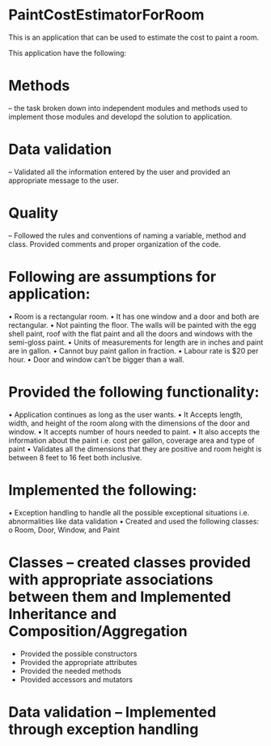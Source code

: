 # PaintCostEstimatorForRoom

This is an application that can be used to estimate the cost to paint a room. 

This application have the following:

# Methods 
– the task broken down into independent modules and methods used to implement those modules and developd the solution to application.

# Data validation 
– Validated all the information entered by the user and provided an appropriate message to the user.

# Quality 
– Followed the rules and conventions of naming a variable, method and class. Provided comments and proper organization of the code.


# Following are assumptions for application:

•	Room is a rectangular room.
•	It has one window and a door and both are rectangular.
•	Not painting the floor. The walls will be painted with the egg shell paint, roof with the flat paint and all the doors and windows with the semi-gloss paint.
•	Units of measurements for length are in inches and paint are in gallon.
•	Cannot buy paint gallon in fraction.
•	Labour rate is $20 per hour.
•	Door and window can’t be bigger than a wall.


# Provided the following functionality:

•	Application continues as long as the user wants.
•	It Accepts length, width, and height of the room along with the dimensions of the door and window.
•	It accepts number of hours needed to paint.
•	It also accepts the information about the paint i.e. cost per gallon, coverage area and type of paint
•	Validates all the dimensions that they are positive and room height is between 8 feet to 16 feet both inclusive.


# Implemented the following:
•	Exception handling to handle all the possible exceptional situations i.e. abnormalities like data validation
•	Created and used the following classes:
   o	Room, Door, Window, and Paint
   
 # Classes – created classes provided with appropriate associations between them and Implemented Inheritance and Composition/Aggregation
 
-	Provided the possible constructors 
-	Provided the appropriate attributes 
-	Provided the needed methods
-	Provided accessors and mutators


# Data validation – Implemented through exception handling
